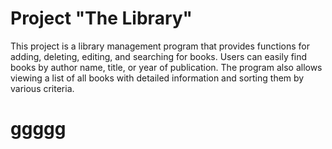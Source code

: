 # Project "The Library"

This project is a library management program that provides functions for adding, deleting, editing, and searching for books. Users can easily find books by author name, title, or year of publication. The program also allows viewing a list of all books with detailed information and sorting them by various criteria.

# ggggg
